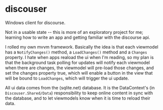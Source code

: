 discouser
=========

Windows client for discourse.

Not in a usable state -- this is more of an exploratory project for me;
learning how to write an app and getting familiar with the discourse api.

I rolled my own mvvm framework. Basically the idea is that each viewmodel
has a `NotifyChanges()` method, a `LoadChanges()` method and a `Changes`
property. I hate when apps reaload the ui when I'm reading, so my plan
is that the background task polling for updates will notify each viewmodel
when there are changes, the viewmodel will pre-load those changes, and set
the changes property true, which will enable a button in the view that will
be bound to `LoadChanges`, which will trigger the ui update.

All ui data comes from the (sqlite.net) database. It is the DataContext's
(in `Discouser.Shared/Data`) responsibility to keep online content in sync
with the database, and to let viewmodels know when it is time to reload 
their data.
